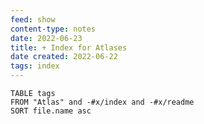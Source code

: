 ```yaml
---
feed: show
content-type: notes
date: 2022-06-23
title: + Index for Atlases
date created: 2022-06-22
tags: index
---
```


```dataview
TABLE tags
FROM "Atlas" and -#x/index and -#x/readme
SORT file.name asc
```
